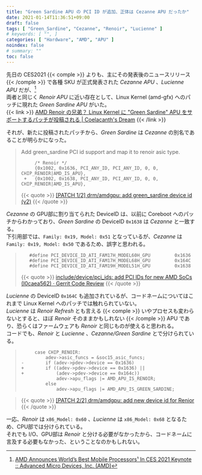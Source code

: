 ```yaml
---
title: "Green Sardine APU の PCI ID が追加、正体は Cezanne APU だったか"
date: 2021-01-14T11:36:51+09:00
draft: false
tags: [ "Green_Sardine", "Cezanne", "Renoir", "Lucienne" ]
# keywords: [ "", ]
categories: [ "Hardware", "AMD", "APU" ]
noindex: false
# summary: ""
toc: false
---
```


先日の CES2021 {{< comple >}} よりも、主にその発表後のニュースリリース {{< /comple >}} で各種 SKU が正式発表された *Cezanne APU* 、*Lucienne APU* だが、[^ces2021]  
両者と同じく *Renoir APU* に近い存在として、Linux Kernel (amd-gfx) へのパッチに現れた *Green Sardine APU* がいた。  
{{< link >}} [AMD Renoir の兄弟？ Linux Kernel に "Green Sardine" APU をサポートするパッチが投稿される | Coelacanth's Dream](/posts/2020/10/03/amd-apu-green_sardine/) {{< /link >}}

[^ces2021]: [AMD Announces World’s Best Mobile Processors¹ In CES 2021 Keynote :: Advanced Micro Devices, Inc. (AMD)](https://ir.amd.com/news-events/press-releases/detail/986/amd-announces-worlds-best-mobile-processors-in-ces)

それが、新たに投稿されたパッチから、*Green Sardine* は *Cezanne* の別名であることが明らかになった。  

 >    Add green_sardine PCI id support and map it to renoir asic type.
 >
 >          /* Renoir */
 >          {0x1002, 0x1636, PCI_ANY_ID, PCI_ANY_ID, 0, 0, CHIP_RENOIR|AMD_IS_APU},
 >      +	{0x1002, 0x1638, PCI_ANY_ID, PCI_ANY_ID, 0, 0, CHIP_RENOIR|AMD_IS_APU},
 >
 > {{< quote >}} [[PATCH 1/2] drm/amdgpu: add green_sardine device id (v2)](https://lists.freedesktop.org/archives/amd-gfx/2021-January/058408.html) {{< /quote >}}

*Cezanne* の GPU部に割り当てられた DeviceID は、以前に Coreboot へのパッチからわかっており、*Green Sardine* の DeviceID `0x1638` は *Cezanne* と一致する。  
下引用部では、`Family: 0x19, Model: 0x51` となっているが、*Cezanne* は `Family: 0x19, Model: 0x50` であるため、誤字と思われる。  

 >        #define PCI_DEVICE_ID_ATI_FAM17H_MODEL60H_GPU			0x1636
 >        #define PCI_DEVICE_ID_ATI_FAM17H_MODEL68H_GPU			0x164C
 >        #define PCI_DEVICE_ID_ATI_FAM19H_MODEL51H_GPU			0x1638
 >
 > {{< quote >}} [include/device/pci_ids: add PCI IDs for new AMD SoCs (I0caea562) · Gerrit Code Review](https://review.coreboot.org/c/coreboot/+/47703) {{< /quote >}}

*Lucienne* の DeviceID `0x164C` も追加されているが、コードネームについてはこれまで Linux Kernel へのパッチでは触れられていない。  
*Lucienne* は *Renoir Refresh* とも言える {{< comple >}} いやプロセスも変わらないとすると、ほぼ *Renoir* そのままかもしれない {{< /comple >}} APU であり、恐らくはファームウェアも *Renoir* と同じものが使えると思われる。  
コードでも、*Renoir* と *Lucienne* 、*Cezanne/Green Sardine* とで分けられている。  

 >      	case CHIP_RENOIR:
 >      		adev->asic_funcs = &soc15_asic_funcs;
 >     -		if (adev->pdev->device == 0x1636)
 >     +		if ((adev->pdev->device == 0x1636) ||
 >     +		    (adev->pdev->device == 0x164c))
 >      			adev->apu_flags |= AMD_APU_IS_RENOIR;
 >      		else
 >      			adev->apu_flags |= AMD_APU_IS_GREEN_SARDINE;

 > {{< quote >}} [[PATCH 2/2] drm/amdgpu: add new device id for Renior](https://lists.freedesktop.org/archives/amd-gfx/2021-January/058409.html) {{< /quote >}}

一応、*Renoir* は `x86_Model: 0x60` 、*Lucienne* は `x86_Model: 0x68` となるため、CPU部では分けられている。  
それでも I/O、GPU部は *Renoir* と分ける必要がなかったから、コードネームに言及する必要もなかった、ということなのかもしれない。  


